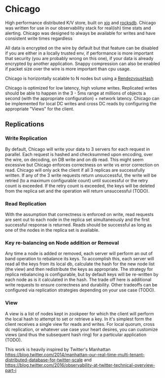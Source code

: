 Chicago
=======

High performance distributed K/V store, built on [xio](https://github.com/xjdr/xio)
and [rocksdb](https://github.com/facebook/rocksdb). Chicago was written for use in our
observability stack for real(ish) time stats and alerting. Chicago was designed to always be
available for writes and have consistent write times regardless

All data is encrypted on the wire by default but that feature can be disabled if you are either
in a locally trusted env, if performance is more important that security (you are probably wrong on this one),
if your data is already encrypted by another application. Snappy compression can also be enabled if packet size
over the wire is more important than cpu usage.

Chicago is horizontally scalable to N nodes but using a [RendezvousHash](https://en.wikipedia.org/wiki/Rendezvous_hashing)

Chicago is optimized for low latency, high volume writes. Replicated writes should be able to happen in the
3 - 5ms range at millions of objects a second (with the appropriate configuration) + network latency. Chicago
can be implemented for local DC writes and cross DC reads by configuring the appropriate "Views" for the client.

## Replications

### Write Replication
By default, Chicago will write your data to 3 servers for each request in parallel. Each request is hashed and checksummed
upon encoding, over the wire, on decoding, on DB write and on db read. This might seem excessive but Chicago enforces
correctness on write vs error correction on read. Chicago will only ack the client if all 3 replicas are successfully written.
If any of the 3 write requests return unsuccessful, the write will be retried (to a maximum configurable count) until successful
or the retry count is exceeded. If the retry count is exceeded, the keys will be deleted from the replica set and the operation
will return unsuccessful (TODO).

### Read Replication
With the assumption that correctness is enforced on write, read requests are sent out to each node in the replica set
simultaneously and the first successful response is returned. Reads should be successful as long as one of the nodes in
the replica set is available.

### Key re-balancing on Node addition or Removal
Any time a node is added or removed, each server will perform an out of band operation to rebalance its keys. To accomplish this,
each server will read all the keys from its local db, calculate the hash for the new node list (the view) and then redistribute the
keys as appropriate. The strategy for replica rebalancing is configurable, but by default keys will be re-written by each node as
is it calculated in the hash. The trade off here is additional write requests to ensure correctness and durability. Other tradeoffs
can be configured via replication strategies depending on your use case (TODO).

### View
A view is a list of nodes kept in zookpeer for which the client will perform the local hash to attempt to set or
retrieve a key. In it's simplest form the client receives a single view for reads and writes. For local quorum,
cross dc replication, or whatever use case your heart desires, you can customize views (and thus the subsequent hash ring)
for a particular application (TODO).


This work is heavily inspired by Twitter's Manhattan
https://blog.twitter.com/2014/manhattan-our-real-time-multi-tenant-distributed-database-for-twitter-scale
and
https://blog.twitter.com/2016/observability-at-twitter-technical-overview-part-i
